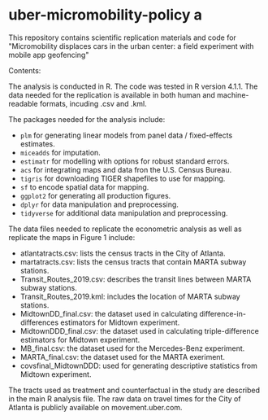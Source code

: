 # uber-micromobility-policy a
This repository contains scientific replication materials and code for "Micromobility displaces cars in the urban center: a field experiment with mobile app geofencing"

Contents:

The analysis is conducted in R. The code was tested in R version 4.1.1. The data needed for the replication is available in both human and machine-readable formats, incuding .csv and .kml.

The packages needed for the analysis include:
- `plm` for generating linear models from panel data / fixed-effects estimates.
- `miceadds` for imputation.
- `estimatr` for modelling with options for robust standard errors.
- `acs` for integrating maps and data fron the U.S. Census Bureau. 
- `tigris` for downloading TIGER shapefiles to use for mapping.
- `sf` to encode spatial data for mapping.
- `ggplot2` for generating all production figures.
- `dplyr` for data manipulation and preprocessing. 
- `tidyverse` for additional data manipulation and preprocessing.

The data files needed to replicate the econometric analysis as well as replicate the maps in Figure 1 include:
- atlantatracts.csv: lists the census tracts in the City of Atlanta.
- martatracts.csv: lists the census tracts that contain MARTA subway stations.
- Transit_Routes_2019.csv: describes the transit lines between MARTA subway stations.
- Transit_Routes_2019.kml: includes the location of MARTA subway stations.
- MidtownDD_final.csv: the dataset used in calculating difference-in-differences estimators for Midtown experiment.
- MidtownDDD_final.csv: the dataset used in calculating triple-difference estimators for Midtown experiment.
- MB_final.csv: the dataset used for the Mercedes-Benz experiment. 
- MARTA_final.csv: the dataset used for the MARTA exeriment.
- covsfinal_MidtownDDD: used for generating descriptive statistics from Midtown experiment.

The tracts used as treatment and counterfactual in the study are described in the main R analysis file. 
The raw data on travel times for the City of Atlanta is publicly available on movement.uber.com. 
